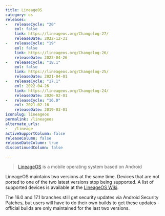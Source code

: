 ```yaml
---
title: LineageOS
category: os
releases:
-   releaseCycle: "20"
    eol: false
    link: https://lineageos.org/Changelog-27/
    releaseDate: 2022-12-31
-   releaseCycle: "19"
    eol: false
    link: https://lineageos.org/Changelog-26/
    releaseDate: 2022-04-26
-   releaseCycle: "18.1"
    eol: false
    link: https://lineageos.org/Changelog-25/
    releaseDate: 2021-04-01
-   releaseCycle: "17.1"
    eol: 2022-04-26
    link: https://lineageos.org/Changelog-24/
    releaseDate: 2020-02-01
-   releaseCycle: "16.0"
    eol: 2021-02-16
    releaseDate: 2019-03-01
iconSlug: lineageos
permalink: /lineageos
alternate_urls:
-   /lineage
activeSupportColumn: false
releaseColumn: false
releaseDateColumn: true
discontinuedColumn: false

---
```


> [LineageOS](https://lineageos.org/) is a mobile operating system based on Android 

LineageOS maintains two versions at the same time. Devices that are not ported to one of the two latest versions stop being supported. A list of supported devices is available at the [LineageOS Wiki](https://wiki.lineageos.org/devices/).

The 16.0 and 17.1 branches still get security updates via Android Security Patches, but users will have to do their own builds to get these updates - official builds are only maintained for the last two versions.
